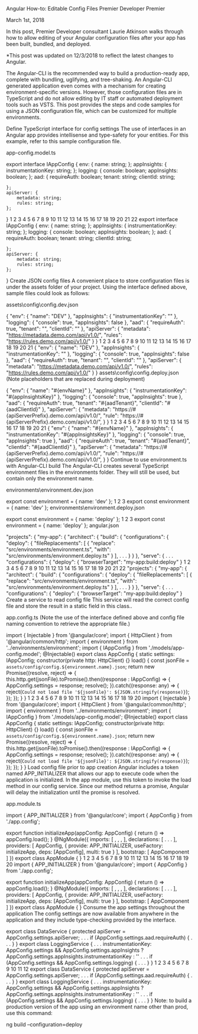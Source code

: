 Angular How-to: Editable Config Files
Premier Developer
Premier

March 1st, 2018

In this post, Premier Developer consultant Laurie Atkinson walks through how to allow editing of your Angular configuration files after your app has been built, bundled, and deployed.

*This post was updated on 12/3/2018 to reflect the latest changes to Angular.

The Angular-CLI is the recommended way to build a production-ready app, complete with bundling, uglifying, and tree-shaking. An Angular-CLI generated application even comes with a mechanism for creating environment-specific versions. However, those configuration files are in TypeScript and do not allow editing by IT staff or automated deployment tools such as VSTS. This post provides the steps and code samples for using a JSON configuration file, which can be customized for multiple environments.

Define TypeScript interface for config settings
The use of interfaces in an Angular app provides intellisense and type-safety for your entities. For this example, refer to this sample configuration file.

app-config.model.ts

export interface IAppConfig {
    env: {
        name: string;
    };
    appInsights: {
        instrumentationKey: string;
    };
    logging: {
        console: boolean;
        appInsights: boolean;
    };
    aad: {
        requireAuth: boolean;
        tenant: string;
        clientId: string;

    };
    apiServer: {
        metadata: string;
        rules: string;
    };
}
1
2
3
4
5
6
7
8
9
10
11
12
13
14
15
16
17
18
19
20
21
22
export interface IAppConfig {
    env: {
        name: string;
    };
    appInsights: {
        instrumentationKey: string;
    };
    logging: {
        console: boolean;
        appInsights: boolean;
    };
    aad: {
        requireAuth: boolean;
        tenant: string;
        clientId: string;
 
    };
    apiServer: {
        metadata: string;
        rules: string;
    };
}
Create JSON config files
A convenient place to store configuration files is under the assets folder of your project. Using the interface defined above, sample files could look as follows:

assets\config\config.dev.json

{
    "env": {
    "name": "DEV"
     },
    "appInsights": {
    "instrumentationKey": "<dev-guid-here>"
     },
    "logging": {
    "console": true,
    "appInsights": false
    },
    "aad": {
    "requireAuth": true,
    "tenant": "<dev-guid-here>",
    "clientId": "<dev-guid-here>"
    },
    "apiServer": {
    "metadata": "https://metadata.demo.com/api/v1.0/",
    "rules": "https://rules.demo.com/api/v1.0/"
    }
}
1
2
3
4
5
6
7
8
9
10
11
12
13
14
15
16
17
18
19
20
21
{
    "env": {
    "name": "DEV"
     },
    "appInsights": {
    "instrumentationKey": "<dev-guid-here>"
     },
    "logging": {
    "console": true,
    "appInsights": false
    },
    "aad": {
    "requireAuth": true,
    "tenant": "<dev-guid-here>",
    "clientId": "<dev-guid-here>"
    },
    "apiServer": {
    "metadata": "https://metadata.demo.com/api/v1.0/",
    "rules": "https://rules.demo.com/api/v1.0/"
    }
}
assets\config\config.deploy.json (Note placeholders that are replaced during deployment)

{
    "env": {
    "name": "#{envName}"
    },
    "appInsights": {
    "instrumentationKey": "#{appInsightsKey}"
    },
    "logging": {
    "console": true,
    "appInsights": true
    },
    "aad": {
    "requireAuth": true,
    "tenant": "#{aadTenant}",
    "clientId": "#{aadClientId}"
    },
    "apiServer": {
    "metadata": "https://#{apiServerPrefix}.demo.com/api/v1.0/",
    "rule": "https://#{apiServerPrefix}.demo.com/api/v1.0/",
    }
}
1
2
3
4
5
6
7
8
9
10
11
12
13
14
15
16
17
18
19
20
21
{
    "env": {
    "name": "#{envName}"
    },
    "appInsights": {
    "instrumentationKey": "#{appInsightsKey}"
    },
    "logging": {
    "console": true,
    "appInsights": true
    },
    "aad": {
    "requireAuth": true,
    "tenant": "#{aadTenant}",
    "clientId": "#{aadClientId}"
    },
    "apiServer": {
    "metadata": "https://#{apiServerPrefix}.demo.com/api/v1.0/",
    "rule": "https://#{apiServerPrefix}.demo.com/api/v1.0/",
    }
}
Continue to use environment.ts with Angular-CLI build
The Angular-CLI creates several TypeScript environment files in the environments folder. They will still be used, but contain only the environment name.

environments\environment.dev.json

export const environment = {
    name: 'dev'
};
1
2
3
export const environment = {
    name: 'dev'
};
environments\environment.deploy.json

export const environment = {
    name: 'deploy'
};
1
2
3
export const environment = {
    name: 'deploy'
};
angular.json

"projects": {
  "my-app": {
    "architect": {
      "build": {
        "configurations": {
          "deploy": {
            "fileReplacements": [
              {
                "replace": "src/environments/environment.ts",
                "with": "src/environments/environment.deploy.ts"
              }
            ],
            . . .
          }
        }
      },
      "serve": {
        . . .
        "configurations": {
          "deploy": {
            "browserTarget": "my-app:build:deploy"
          }
1
2
3
4
5
6
7
8
9
10
11
12
13
14
15
16
17
18
19
20
21
22
"projects": {
  "my-app": {
    "architect": {
      "build": {
        "configurations": {
          "deploy": {
            "fileReplacements": [
              {
                "replace": "src/environments/environment.ts",
                "with": "src/environments/environment.deploy.ts"
              }
            ],
            . . .
          }
        }
      },
      "serve": {
        . . .
        "configurations": {
          "deploy": {
            "browserTarget": "my-app:build:deploy"
          }
Create a service to read config file
This service will read the correct config file and store the result in a static field in this class..

app.config.ts (Note the use of the interface defined above and config file naming convention to retrieve the appropriate file.)

import { Injectable } from '@angular/core’;
import { HttpClient } from '@angular/common/http';
import { environment } from '../environments/environment';
import { IAppConfig } from './models/app-config.model';
@Injectable()
export class AppConfig {
    static settings: IAppConfig;
    constructor(private http: HttpClient) {}
    load() {
        const jsonFile = `assets/config/config.${environment.name}.json`;
        return new Promise<void>((resolve, reject) => {
            this.http.get(jsonFile).toPromise().then((response : IAppConfig) => {
               AppConfig.settings = <IAppConfig>response;
               resolve();
            }).catch((response: any) => {
               reject(`Could not load file '${jsonFile}': ${JSON.stringify(response)}`);
            });
        });
    }
}
1
2
3
4
5
6
7
8
9
10
11
12
13
14
15
16
17
18
19
20
import { Injectable } from '@angular/core’;
import { HttpClient } from '@angular/common/http';
import { environment } from '../environments/environment';
import { IAppConfig } from './models/app-config.model';
@Injectable()
export class AppConfig {
    static settings: IAppConfig;
    constructor(private http: HttpClient) {}
    load() {
        const jsonFile = `assets/config/config.${environment.name}.json`;
        return new Promise<void>((resolve, reject) => {
            this.http.get(jsonFile).toPromise().then((response : IAppConfig) => {
               AppConfig.settings = <IAppConfig>response;
               resolve();
            }).catch((response: any) => {
               reject(`Could not load file '${jsonFile}': ${JSON.stringify(response)}`);
            });
        });
    }
}
Load config file prior to app creation
Angular includes a token named APP_INITIALIZER that allows our app to execute code when the application is initialized. In the app module, use this token to invoke the load method in our config service. Since our method returns a promise, Angular will delay the initialization until the promise is resolved.

app.module.ts

import { APP_INITIALIZER } from '@angular/core';
import { AppConfig } from './app.config';

export function initializeApp(appConfig: AppConfig) {
  return () => appConfig.load();
}
@NgModule({
    imports: [ , , , ],
    declarations: [ . . . ],
    providers: [
       AppConfig,
       { provide: APP_INITIALIZER,
         useFactory: initializeApp,
         deps: [AppConfig], multi: true }
    ],
    bootstrap: [
      AppComponent
    ]
})
export class AppModule { }
1
2
3
4
5
6
7
8
9
10
11
12
13
14
15
16
17
18
19
20
import { APP_INITIALIZER } from '@angular/core';
import { AppConfig } from './app.config';
 
export function initializeApp(appConfig: AppConfig) {
  return () => appConfig.load();
}
@NgModule({
    imports: [ , , , ],
    declarations: [ . . . ],
    providers: [
       AppConfig,
       { provide: APP_INITIALIZER,
         useFactory: initializeApp,
         deps: [AppConfig], multi: true }
    ],
    bootstrap: [
      AppComponent
    ]
})
export class AppModule { }
Consume the app settings throughout the application
The config settings are now available from anywhere in the application and they include type-checking provided by the interface.

export class DataService {
    protected apiServer = AppConfig.settings.apiServer;
    . . .
    if (AppConfig.settings.aad.requireAuth) { . . . }
}
export class LoggingService {
    . . .
    instrumentationKey: AppConfig.settings && AppConfig.settings.appInsights ?
                        AppConfig.settings.appInsights.instrumentationKey : ''
    . . .
    if (AppConfig.settings && AppConfig.settings.logging) { . . . }
}
1
2
3
4
5
6
7
8
9
10
11
12
export class DataService {
    protected apiServer = AppConfig.settings.apiServer;
    . . .
    if (AppConfig.settings.aad.requireAuth) { . . . }
}
export class LoggingService {
    . . .
    instrumentationKey: AppConfig.settings && AppConfig.settings.appInsights ?
                        AppConfig.settings.appInsights.instrumentationKey : ''
    . . .
    if (AppConfig.settings && AppConfig.settings.logging) { . . . }
}
Note: to build a production version of the app using an environment name other than prod, use this command:

ng build –configuration=deploy